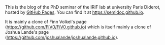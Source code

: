 This is the blog of the PhD seminar of the IRIF lab at university Paris Diderot, hosted by [GitHub Pages](http://pages.github.com). You can find it at https://semidoc.github.io.

It is mainly a clone of Finn Volkel's page (https://github.com/FiV0/FiV0.github.io) which is itself mainly a clone of Joshua Lande's page (https://github.com/joshualande/joshualande.github.io).
